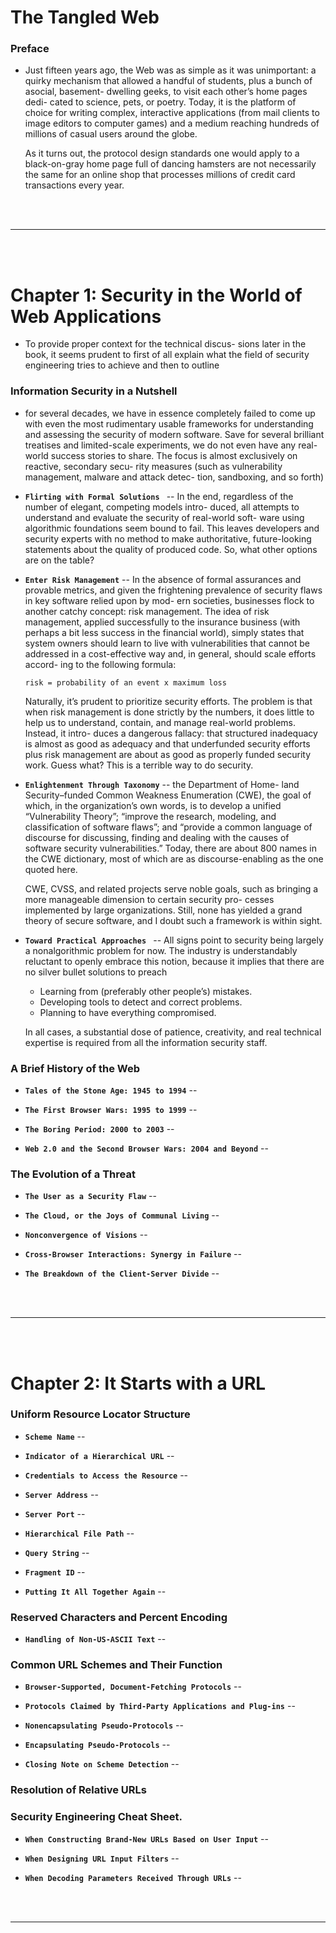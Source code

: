 # The Tangled Web

### Preface

- Just fifteen years ago, the Web was as simple as it
was unimportant: a quirky mechanism that allowed a handful of students, plus a bunch of asocial, basement- dwelling geeks, to visit each other’s home pages dedi- cated to science, pets, or poetry. Today, it is the platform of choice for writing complex, interactive applications (from mail clients to image editors to computer games) and a medium reaching hundreds of millions of casual users around the globe.

  As it turns out, the protocol design standards one would apply to a black-on-gray home page full of dancing hamsters are not necessarily the same for an online shop that processes millions of credit card transactions every year.

<br>
<br>

---

<br>
<br>

# Chapter 1: Security in the World of Web Applications 

- To provide proper context for the technical discus- sions later in the book, it seems prudent to first of all explain what the field of security engineering tries to achieve and then to outline

### Information Security in a Nutshell 

- for several decades, we have in essence completely failed to come up with even the most rudimentary usable frameworks for understanding and assessing the security of modern software. Save for several brilliant treatises and limited-scale experiments, we do not even have any real-world success stories to share. The focus is almost exclusively on reactive, secondary secu- rity measures (such as vulnerability management, malware and attack detec- tion, sandboxing, and so forth)

- __`Flirting with Formal Solutions `__ -- In the end, regardless of the number of elegant, competing models intro- duced, all attempts to understand and evaluate the security of real-world soft- ware using algorithmic foundations seem bound to fail. This leaves developers and security experts with no method to make authoritative, future-looking statements about the quality of produced code. So, what other options are on the table?

- __`Enter Risk Management`__ -- In the absence of formal assurances and provable metrics, and given the frightening prevalence of security flaws in key software relied upon by mod- ern societies, businesses flock to another catchy concept: risk management. The idea of risk management, applied successfully to the insurance business (with perhaps a bit less success in the financial world), simply states that system owners should learn to live with vulnerabilities that cannot be addressed in a cost-effective way and, in general, should scale efforts accord- ing to the following formula:
  ```
  risk = probability of an event x maximum loss
  ```
  Naturally, it’s prudent to prioritize security efforts. The problem is that when risk management is done strictly by the numbers, it does little to help us to understand, contain, and manage real-world problems. Instead, it intro- duces a dangerous fallacy: that structured inadequacy is almost as good as adequacy and that underfunded security efforts plus risk management are about as good as properly funded security work. Guess what? This is a terrible way to do security. 

- __`Enlightenment Through Taxonomy`__ -- the Department of Home- land Security–funded Common Weakness Enumeration (CWE), the goal of which, in the organization’s own words, is to develop a unified “Vulnerability Theory”; “improve the research, modeling, and classification of software flaws”; and “provide a common language of discourse for discussing, finding and dealing with the causes of software security vulnerabilities.” Today, there are about 800 names in the CWE dictionary, most of which are as discourse-enabling as the one quoted here.

  CWE, CVSS, and related projects serve noble goals, such as bringing a more manageable dimension to certain security pro- cesses implemented by large organizations. Still, none has yielded a grand theory of secure software, and I doubt such a framework is within sight.

- __`Toward Practical Approaches `__ -- All signs point to security being largely a nonalgorithmic problem for now. The industry is understandably reluctant to openly embrace this notion, because it implies that there are no silver bullet solutions to preach
  - Learning from (preferably other people’s) mistakes.
  - Developing tools to detect and correct problems.
  - Planning to have everything compromised.
  
  In all cases, a substantial dose of patience, creativity, and real technical expertise is required from all the information security staff.

### A Brief History of the Web

- __`Tales of the Stone Age: 1945 to 1994`__ -- 

- __`The First Browser Wars: 1995 to 1999`__ -- 

- __`The Boring Period: 2000 to 2003`__ -- 

- __`Web 2.0 and the Second Browser Wars: 2004 and Beyond`__ -- 
 
### The Evolution of a Threat

- __`The User as a Security Flaw`__ -- 

- __`The Cloud, or the Joys of Communal Living`__ -- 

- __`Nonconvergence of Visions`__ -- 

- __`Cross-Browser Interactions: Synergy in Failure`__ -- 

- __`The Breakdown of the Client-Server Divide`__ -- 


<br>
<br>

---

<br>
<br>

# Chapter 2: It Starts with a URL

### Uniform Resource Locator Structure

- __`Scheme Name`__ -- 

- __`Indicator of a Hierarchical URL`__ -- 

- __`Credentials to Access the Resource`__ -- 

- __`Server Address`__ -- 

- __`Server Port`__ -- 

- __`Hierarchical File Path`__ -- 

- __`Query String`__ -- 

- __`Fragment ID`__ -- 

- __`Putting It All Together Again`__ --

### Reserved Characters and Percent Encoding

- __`Handling of Non-US-ASCII Text`__ -- 

### Common URL Schemes and Their Function

- __`Browser-Supported, Document-Fetching Protocols`__ -- 

- __`Protocols Claimed by Third-Party Applications and Plug-ins`__ -- 

- __`Nonencapsulating Pseudo-Protocols`__ -- 

- __`Encapsulating Pseudo-Protocols`__ -- 

- __`Closing Note on Scheme Detection`__ -- 

### Resolution of Relative URLs

### Security Engineering Cheat Sheet.

- __`When Constructing Brand-New URLs Based on User Input`__ -- 

- __`When Designing URL Input Filters`__ -- 

- __`When Decoding Parameters Received Through URLs`__ -- 


<br>
<br>

---

<br>
<br>
